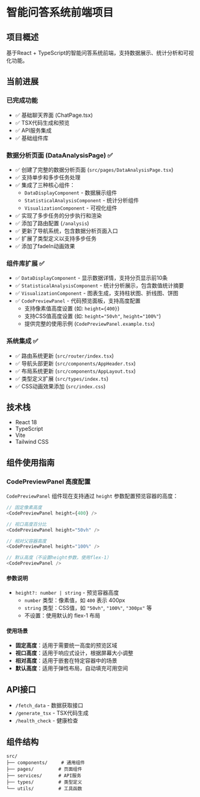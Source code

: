 # 智能问答系统前端项目

## 项目概述
基于React + TypeScript的智能问答系统前端，支持数据展示、统计分析和可视化功能。

## 当前进展

### 已完成功能
- ✅ 基础聊天界面 (ChatPage.tsx)
- ✅ TSX代码生成和预览
- ✅ API服务集成
- ✅ 基础组件库

### 数据分析页面 (DataAnalysisPage) ✅
- ✅ 创建了完整的数据分析页面 (`src/pages/DataAnalysisPage.tsx`)
- ✅ 支持单步和多步任务处理
- ✅ 集成了三种核心组件：
  - `DataDisplayComponent` - 数据展示组件
  - `StatisticalAnalysisComponent` - 统计分析组件  
  - `VisualizationComponent` - 可视化组件
- ✅ 实现了多步任务的分步执行和渲染
- ✅ 添加了路由配置 (`/analysis`)
- ✅ 更新了导航系统，包含数据分析页面入口
- ✅ 扩展了类型定义以支持多步任务
- ✅ 添加了fadeIn动画效果

### 组件库扩展 ✅
- ✅ `DataDisplayComponent` - 显示数据详情，支持分页显示前10条
- ✅ `StatisticalAnalysisComponent` - 统计分析展示，包含数值统计摘要
- ✅ `VisualizationComponent` - 图表生成，支持柱状图、折线图、饼图
- ✅ `CodePreviewPanel` - 代码预览面板，支持高度配置
  - 支持像素值高度设置 (如: `height={400}`)
  - 支持CSS值高度设置 (如: `height="50vh"`, `height="100%"`)
  - 提供完整的使用示例 (`CodePreviewPanel.example.tsx`)

### 系统集成 ✅
- ✅ 路由系统更新 (`src/router/index.tsx`)
- ✅ 导航头部更新 (`src/components/AppHeader.tsx`)
- ✅ 布局系统更新 (`src/components/AppLayout.tsx`)
- ✅ 类型定义扩展 (`src/types/index.ts`)
- ✅ CSS动画效果添加 (`src/index.css`)



## 技术栈
- React 18
- TypeScript
- Vite
- Tailwind CSS

## 组件使用指南

### CodePreviewPanel 高度配置

`CodePreviewPanel` 组件现在支持通过 `height` 参数配置预览容器的高度：

```typescript
// 固定像素高度
<CodePreviewPanel height={400} />

// 视口高度百分比
<CodePreviewPanel height="50vh" />

// 相对父容器高度
<CodePreviewPanel height="100%" />

// 默认高度（不设置height参数，使用flex-1）
<CodePreviewPanel />
```

#### 参数说明
- `height?: number | string` - 预览容器高度
  - `number` 类型：像素值，如 `400` 表示 400px
  - `string` 类型：CSS值，如 `"50vh"`, `"100%"`, `"300px"` 等
  - 不设置：使用默认的 flex-1 布局

#### 使用场景
- **固定高度**：适用于需要统一高度的预览区域
- **视口高度**：适用于响应式设计，根据屏幕大小调整
- **相对高度**：适用于嵌套在特定容器中的场景
- **默认高度**：适用于弹性布局，自动填充可用空间

## API接口
- `/fetch_data` - 数据获取接口
- `/generate_tsx` - TSX代码生成
- `/health_check` - 健康检查



## 组件结构
```
src/
├── components/     # 通用组件
├── pages/         # 页面组件
├── services/      # API服务
├── types/         # 类型定义
└── utils/         # 工具函数
```